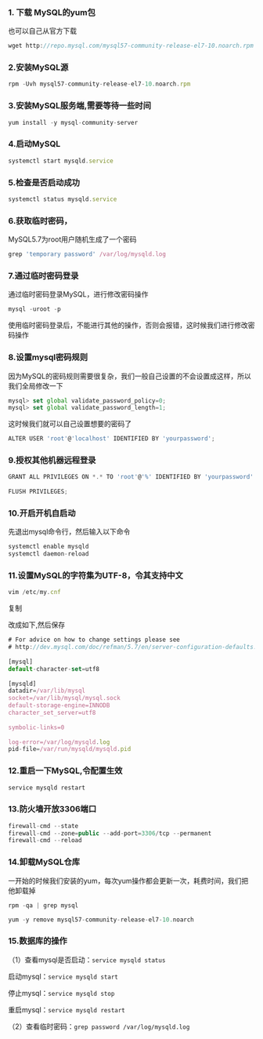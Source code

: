 ### 1. 下载 MySQL的yum包

也可以自己从官方下载

```javascript
wget http://repo.mysql.com/mysql57-community-release-el7-10.noarch.rpm
```

###  2.安装MySQL源

```javascript
rpm -Uvh mysql57-community-release-el7-10.noarch.rpm
```

### 3.安装MySQL服务端,需要等待一些时间

```javascript
yum install -y mysql-community-server
```

### 4.启动MySQL

```javascript
systemctl start mysqld.service
```

### 5.检查是否启动成功

```javascript
systemctl status mysqld.service
```

### 6.获取临时密码，

MySQL5.7为root用户随机生成了一个密码

```javascript
grep 'temporary password' /var/log/mysqld.log 
```

### 7.通过临时密码登录

通过临时密码登录MySQL，进行修改密码操作

```javascript
mysql -uroot -p
```

使用临时密码登录后，不能进行其他的操作，否则会报错，这时候我们进行修改密码操作

### 8.设置mysql密码规则

因为MySQL的密码规则需要很复杂，我们一般自己设置的不会设置成这样，所以我们全局修改一下

```javascript
mysql> set global validate_password_policy=0;
mysql> set global validate_password_length=1;
```



这时候我们就可以自己设置想要的密码了

```javascript
ALTER USER 'root'@'localhost' IDENTIFIED BY 'yourpassword';
```



### 9.授权其他机器远程登录

```javascript
GRANT ALL PRIVILEGES ON *.* TO 'root'@'%' IDENTIFIED BY 'yourpassword' WITH GRANT OPTION;
 
FLUSH PRIVILEGES;
```

### 10.开启开机自启动

先退出mysql命令行，然后输入以下命令

```javascript
systemctl enable mysqld
systemctl daemon-reload
```

### 11.设置MySQL的字符集为UTF-8，令其支持中文

```javascript
vim /etc/my.cnf
```

复制

改成如下,然后保存

```javascript
# For advice on how to change settings please see
# http://dev.mysql.com/doc/refman/5.7/en/server-configuration-defaults.html
 
[mysql]
default-character-set=utf8
 
[mysqld]
datadir=/var/lib/mysql
socket=/var/lib/mysql/mysql.sock
default-storage-engine=INNODB
character_set_server=utf8
 
symbolic-links=0
 
log-error=/var/log/mysqld.log
pid-file=/var/run/mysqld/mysqld.pid
```

### 12.重启一下MySQL,令配置生效

```javascript
service mysqld restart
```

### 13.防火墙开放3306端口

```javascript
firewall-cmd --state
firewall-cmd --zone=public --add-port=3306/tcp --permanent
firewall-cmd --reload
```

### 14.卸载MySQL仓库

一开始的时候我们安装的yum，每次yum操作都会更新一次，耗费时间，我们把他卸载掉

```javascript
rpm -qa | grep mysql
```

```javascript
yum -y remove mysql57-community-release-el7-10.noarch
```

### 15.数据库的操作

（1）查看mysql是否启动：`service mysqld status`

启动mysql：`service mysqld start`

停止mysql：`service mysqld stop`

重启mysql：`service mysqld restart`

（2）查看临时密码：`grep password /var/log/mysqld.log`